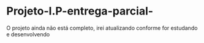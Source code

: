 # Projeto-I.P-entrega-parcial-
O projeto ainda não está completo, irei atualizando conforme for estudando e desenvolvendo
